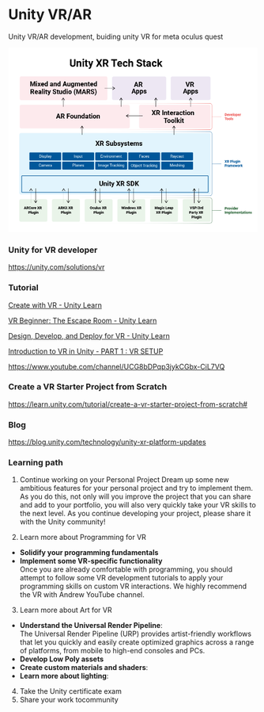 # Unity VR/AR
Unity VR/AR development, buiding unity VR for meta oculus quest

![](./unity-xr-tech-stack.png)

### Unity for VR developer
https://unity.com/solutions/vr

### Tutorial
[Create with VR - Unity Learn](https://learn.unity.com/course/create-with-vr)

[VR Beginner: The Escape Room - Unity Learn](https://learn.unity.com/project/vr-beginner-the-escape-room)

[Design, Develop, and Deploy for VR - Unity Learn](https://learn.unity.com/course/oculus-vr)

[Introduction to VR in Unity - PART 1 : VR SETUP](https://www.youtube.com/watch?v=gGYtahQjmWQ)

https://www.youtube.com/channel/UCG8bDPqp3jykCGbx-CiL7VQ

### Create a VR Starter Project from Scratch
https://learn.unity.com/tutorial/create-a-vr-starter-project-from-scratch#

### Blog
https://blog.unity.com/technology/unity-xr-platform-updates


### Learning path
1. Continue working on your Personal Project
Dream up some new ambitious features for your personal project and try to implement them. As you do this, not only will you improve the project that you can share and add to your portfolio, you will also very quickly take your VR skills to the next level.
As you continue developing your project, please share it with the Unity community! 

2. Learn more about Programming for VR
- **Solidify your programming fundamentals**
- **Implement some VR-specific functionality** \
  Once you are already comfortable with programming, you should attempt to follow some VR development tutorials to apply your programming skills on custom VR interactions. We highly recommend the VR with Andrew YouTube channel.

3. Learn more about Art for VR
- **Understand the Universal Render Pipeline**: \
The Universal Render Pipeline (URP) provides artist-friendly workflows that let you quickly and easily create optimized graphics across a range of platforms, from mobile to high-end consoles and PCs. 
- **Develop Low Poly assets** 
- **Create custom materials and shaders**: 
- **Learn more about lighting**:

4. Take the Unity certificate exam 
5. Share your work tocommunity
  
